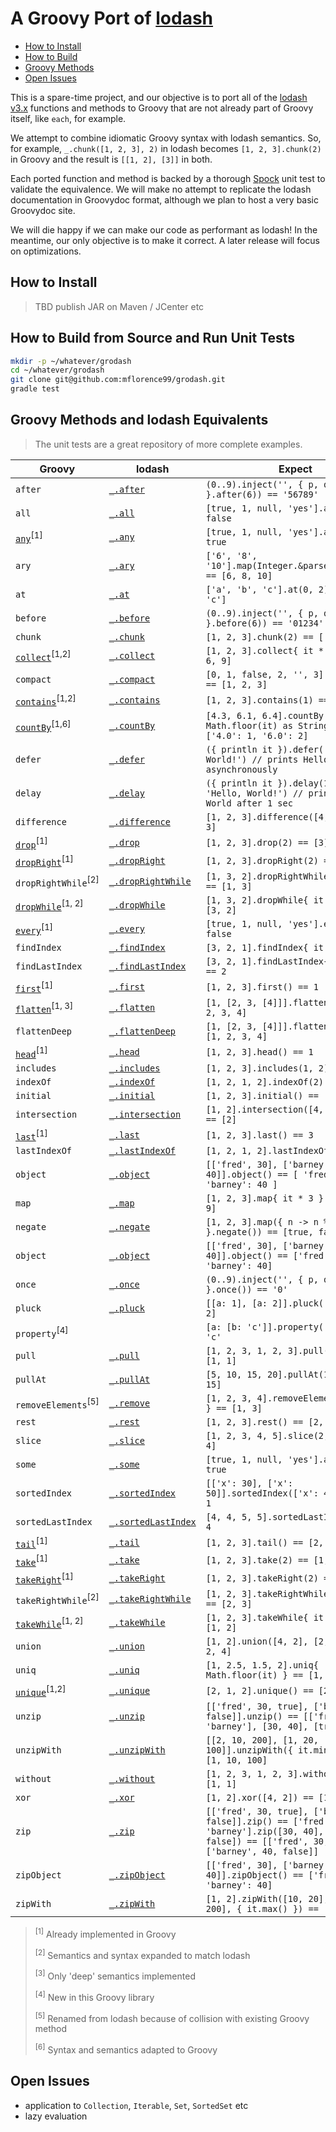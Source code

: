 # A Groovy Port of [lodash](https://lodash.com/)

* [How to Install](#install)
* [How to Build](#build)
* [Groovy Methods](#index)
* [Open Issues](#todo)

This is a spare-time project, and our objective is to port all of the [lodash v3.x](https://lodash.com/) functions and methods to Groovy that are not already part of Groovy itself, like `each`, for example.

We attempt to combine idiomatic Groovy syntax with lodash semantics. So, for example, `_.chunk([1, 2, 3], 2)` in lodash becomes `[1, 2, 3].chunk(2)` in Groovy and the result is `[[1, 2], [3]]` in both.

Each ported function and method is backed by a thorough [Spock](http://spockframework.github.io/spock/docs/1.0/index.html) unit test to validate the equivalence. We will make no attempt to replicate the lodash documentation in Groovydoc format, although we plan to host a very basic Groovydoc site.

We will die happy if we can make our code as performant as lodash! In the meantime, our only objective is to make it correct. A later release will focus on optimizations.

## <a name='install'>How to Install

> TBD publish JAR on Maven / JCenter etc

## <a name='build'>How to Build from Source and Run Unit Tests

```sh
mkdir -p ~/whatever/grodash
cd ~/whatever/grodash
git clone git@github.com:mflorence99/grodash.git
gradle test
```

## <a name='index'>Groovy Methods and lodash Equivalents

> The unit tests are a great repository of more complete examples.

| Groovy | lodash | Expect |
| --- | --- | --- |
| `after` | [`_.after`](https://lodash.com/docs#after) | `(0..9).inject('', { p, q -> p += q }.after(6)) == '56789'` |
| `all` | [`_.all`](https://lodash.com/docs#all) | `[true, 1, null, 'yes'].all() == false` |
| [`any`](http://docs.groovy-lang.org/latest/html/groovy-jdk/java/util/List.html#any%28groovy.lang.Closure%29)<sup>[1]</sup> | [`_.any`](https://lodash.com/docs#any) | `[true, 1, null, 'yes'].any() == true` |
| `ary` | [`_.ary`](https://lodash.com/docs#ary) | `['6', '8', '10'].map(Integer.&parseInt.ary(1)) == [6, 8, 10]` |
| `at` | [`_.at`](https://lodash.com/docs#at) | `['a', 'b', 'c'].at(0, 2) == ['a', 'c']` |
| `before` | [`_.before`](https://lodash.com/docs#before) | `(0..9).inject('', { p, q -> p += q }.before(6)) == '01234'` |
| `chunk` | [`_.chunk`](https://lodash.com/docs#chunk) | `[1, 2, 3].chunk(2) == [[1, 2], [3]]` |
| [`collect`](http://docs.groovy-lang.org/latest/html/groovy-jdk/java/util/List.html#collect%28groovy.lang.Closure%29)<sup>[1,2]</sup> | [`_.collect`](https://lodash.com/docs#collect) | `[1, 2, 3].collect{ it * 3 } == [3, 6, 9]` |
| `compact` | [`_.compact`](https://lodash.com/docs#compact) | `[0, 1, false, 2, '', 3].compact() == [1, 2, 3]` |
| [`contains`](http://docs.oracle.com/javase/8/docs/api/java/util/Collection.html#contains-java.lang.Object-)<sup>[1,2]</sup> | [`_.contains`](https://lodash.com/docs#contains) | `[1, 2, 3].contains(1) == true` |
| [`countBy`](http://docs.groovy-lang.org/latest/html/groovy-jdk/java/util/List.html#countBy%28groovy.lang.Closure%29)<sup>[1,6]</sup> | [`_.countBy`](https://lodash.com/docs#countBy) | `[4.3, 6.1, 6.4].countBy { Math.floor(it) as String } == ['4.0': 1, '6.0': 2]` |
| `defer` | [`_.defer`](https://lodash.com/docs#defer) | `({ println it }).defer('Hello, World!') // prints Hello, World asynchronously` |
| `delay` | [`_.delay`](https://lodash.com/docs#delay) | `({ println it }).delay(1000, 'Hello, World!') // prints Hello, World after 1 sec` |
| `difference` | [`_.difference`](https://lodash.com/docs#difference) | `[1, 2, 3].difference([4, 2]) == [1, 3]` |
| [`drop`](http://docs.groovy-lang.org/latest/html/groovy-jdk/java/util/List.html#drop%28int%29)<sup>[1]</sup> | [`_.drop`](https://lodash.com/docs#drop) | `[1, 2, 3].drop(2) == [3]` |
| [`dropRight`](http://docs.groovy-lang.org/latest/html/groovy-jdk/java/util/List.html#dropRight%28int%29)<sup>[1]</sup> | [`_.dropRight`](https://lodash.com/docs#dropRight) | `[1, 2, 3].dropRight(2) == [1]` |
| `dropRightWhile`<sup>[2]</sup> | [`_.dropRightWhile`](https://lodash.com/docs#dropRightWhile) | `[1, 3, 2].dropRightWhile{ it < 3 } == [1, 3]` |
| [`dropWhile`](http://docs.groovy-lang.org/latest/html/groovy-jdk/java/util/List.html#dropWhile%28groovy.lang.Closure%29)<sup>[1, 2]</sup> | [`_.dropWhile`](https://lodash.com/docs#dropWhile) | `[1, 3, 2].dropWhile{ it < 3 } == [3, 2]` |
| [`every`](http://docs.groovy-lang.org/latest/html/groovy-jdk/java/util/List.html#every%28groovy.lang.Closure%29)<sup>[1]</sup> | [`_.every`](https://lodash.com/docs#every) | `[true, 1, null, 'yes'].every() == false` |
| `findIndex` | [`_.findIndex`](https://lodash.com/docs#findIndex) | `[3, 2, 1].findIndex{ it == 3 } == 0` |
| `findLastIndex` | [`_.findLastIndex`](https://lodash.com/docs#findLastIndex) | `[3, 2, 1].findLastIndex{ it == 1 } == 2` |
| [`first`](http://docs.groovy-lang.org/latest/html/groovy-jdk/java/util/List.html#first%28%29)<sup>[1]</sup> | [`_.first`](https://lodash.com/docs#first) | `[1, 2, 3].first() == 1` |
| [`flatten`](http://docs.groovy-lang.org/latest/html/groovy-jdk/java/util/List.html#flatten%28%29)<sup>[1, 3]</sup> | [`_.flatten`](https://lodash.com/docs#flatten) | `[1, [2, 3, [4]]].flatten() == [1, 2, 3, 4]` |
| `flattenDeep` | [`_.flattenDeep`](https://lodash.com/docs#flattenDeep) | `[1, [2, 3, [4]]].flattenDeep() == [1, 2, 3, 4]` |
| [`head`](http://docs.groovy-lang.org/latest/html/groovy-jdk/java/util/List.html#head%28%29)<sup>[1]</sup> | [`_.head`](https://lodash.com/docs#head) | `[1, 2, 3].head() == 1` |
| `includes` | [`_.includes`](https://lodash.com/docs#includes) | `[1, 2, 3].includes(1, 2) == false` |
| `indexOf` | [`_.indexOf`](https://lodash.com/docs#indexOf) | `[1, 2, 1, 2].indexOf(2) == 1` |
| `initial` | [`_.initial`](https://lodash.com/docs#initial) | `[1, 2, 3].initial() == [1, 2]` |
| `intersection` | [`_.intersection`](https://lodash.com/docs#intersection) | `[1, 2].intersection([4, 2], [2, 1]) == [2]` |
| [`last`](http://docs.groovy-lang.org/latest/html/groovy-jdk/java/util/List.html#last%28%29)<sup>[1]</sup> | [`_.last`](https://lodash.com/docs#last) | `[1, 2, 3].last() == 3` |
| `lastIndexOf` | [`_.lastIndexOf`](https://lodash.com/docs#lastIndexOf) | `[1, 2, 1, 2].lastIndexOf(3) == 1` |
| `object` | [`_.object`](https://lodash.com/docs#object) | `[['fred', 30], ['barney', 40]].object() == [ 'fred': 30, 'barney': 40 ]` |
| `map` | [`_.map`](https://lodash.com/docs#map) | `[1, 2, 3].map{ it * 3 } == [3, 6, 9]` |
| `negate` | [`_.negate`](https://lodash.com/docs#negate) | `[1, 2, 3].map({ n -> n % 2 == 0 }.negate()) == [true, false, true]` |
| `object` | [`_.object`](https://lodash.com/docs#object) | `[['fred', 30], ['barney', 40]].object() == ['fred': 30, 'barney': 40]` |
| `once` | [`_.once`](https://lodash.com/docs#once) | `(0..9).inject('', { p, q -> p += q }.once()) == '0'` |
| `pluck` | [`_.pluck`](https://lodash.com/docs#pluck) | `[[a: 1], [a: 2]].pluck('a') == [1, 2]` |
| `property`<sup>[4]</sup> |  | `[a: [b: 'c']].property('a.b') == 'c'` |
| `pull` | [`_.pull`](https://lodash.com/docs#pull) | `[1, 2, 3, 1, 2, 3].pull(2, 3) == [1, 1]` |
| `pullAt` | [`_.pullAt`](https://lodash.com/docs#pullAt) | `[5, 10, 15, 20].pullAt(1, 3) == [5, 15]` |
| `removeElements`<sup>[5]</sup> | [`_.remove`](https://lodash.com/docs#remove) | `[1, 2, 3, 4].removeElements{ it % 2 } == [1, 3]` |
| `rest` | [`_.rest`](https://lodash.com/docs#rest) | `[1, 2, 3].rest() == [2, 3]` |
| `slice` | [`_.slice`](https://lodash.com/docs#slice) | `[1, 2, 3, 4, 5].slice(2, 4) == [3, 4]` |
| `some` | [`_.some`](https://lodash.com/docs#some) | `[true, 1, null, 'yes'].any() == true` |
| `sortedIndex` | [`_.sortedIndex`](https://lodash.com/docs#sortedIndex) | `[['x': 30], ['x': 50]].sortedIndex(['x': 40], 'x') == 1` |
| `sortedLastIndex` | [`_.sortedLastIndex`](https://lodash.com/docs#sortedLastIndex) | `[4, 4, 5, 5].sortedLastIndex(5) == 4` |
| [`tail`](http://docs.groovy-lang.org/latest/html/groovy-jdk/java/util/List.html#tail%28%29)<sup>[1]</sup> | [`_.tail`](https://lodash.com/docs#tail) | `[1, 2, 3].tail() == [2, 3]` |
| [`take`](http://docs.groovy-lang.org/latest/html/groovy-jdk/java/util/List.html#take%28int%29)<sup>[1]</sup> | [`_.take`](https://lodash.com/docs#take) | `[1, 2, 3].take(2) == [1, 2]` |
| [`takeRight`](http://docs.groovy-lang.org/latest/html/groovy-jdk/java/util/List.html#takeRight%28int%29)<sup>[1]</sup> | [`_.takeRight`](https://lodash.com/docs#takeRight) | `[1, 2, 3].takeRight(2) == [2, 3]` |
| `takeRightWhile`<sup>[2]</sup> | [`_.takeRightWhile`](https://lodash.com/docs#takeRightWhile) | `[1, 2, 3].takeRightWhile{ it > 1 } == [2, 3]` |
| [`takeWhile`](http://docs.groovy-lang.org/latest/html/groovy-jdk/java/util/List.html#takeWhile%28groovy.lang.Closure%29)<sup>[1, 2]</sup> | [`_.takeWhile`](https://lodash.com/docs#takeWhile) | `[1, 2, 3].takeWhile{ it < 3 } == [1, 2]` |
| `union` | [`_.union`](https://lodash.com/docs#union) | `[1, 2].union([4, 2], [2, 1]) == [1, 2, 4]` |
| `uniq` | [`_.uniq`](https://lodash.com/docs#uniq) | `[1, 2.5, 1.5, 2].uniq{ Math.floor(it) } == [1, 2.5]` |
| [`unique`](http://docs.groovy-lang.org/latest/html/groovy-jdk/java/util/List.html#unique%28%29)<sup>[1,2]</sup> | [`_.unique`](https://lodash.com/docs#unique) | `[2, 1, 2].unique() == [2, 1]` |
| `unzip` | [`_.unzip`](https://lodash.com/docs#unzip) | `[['fred', 30, true], ['barney', 40, false]].unzip() == [['fred', 'barney'], [30, 40], [true, false]]` |
| `unzipWith` | [`_.unzipWith`](https://lodash.com/docs#unzipWith) | `[[2, 10, 200], [1, 20, 100]].unzipWith({ it.min() }) == [1, 10, 100]` |
| `without` | [`_.without`](https://lodash.com/docs#without) | `[1, 2, 3, 1, 2, 3].without(2, 3) == [1, 1]` |
| `xor` | [`_.xor`](https://lodash.com/docs#xor) | `[1, 2].xor([4, 2]) == [1, 4]` |
| `zip` | [`_.zip`](https://lodash.com/docs#zip) | `[['fred', 30, true], ['barney', 40, false]].zip() == ['fred', 'barney'].zip([30, 40], [true, false]) == [['fred', 30, true], ['barney', 40, false]]` |
| `zipObject` | [`_.zipObject`](https://lodash.com/docs#zipObject) | `[['fred', 30], ['barney', 40]].zipObject() == ['fred': 30, 'barney': 40]` |
| `zipWith` | [`_.zipWith`](https://lodash.com/docs#zipWith) | `[1, 2].zipWith([10, 20], [100, 200], { it.max() }) == [100, 200]` |

> <sup>[1]</sup> Already implemented in Groovy
>
> <sup>[2]</sup> Semantics and syntax expanded to match lodash
>
> <sup>[3]</sup> Only 'deep' semantics implemented
>
> <sup>[4]</sup> New in this Groovy library
>
> <sup>[5]</sup> Renamed from lodash because of collision with existing Groovy method
>
> <sup>[6]</sup> Syntax and semantics adapted to Groovy

## <a name='todo'>Open Issues

* application to `Collection`, `Iterable`, `Set`, `SortedSet` etc
* lazy evaluation

